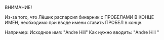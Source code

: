 ВНИМАНИЕ!

Из-за того, что Лёшик распарсил бинарник с ПРОБЕЛАМИ В КОНЦЕ ИМЕН, 
необходимо при вводе имени ставить ПРОБЕЛ в конце.

Например: 
Исходное имя: "Andre Hill"
Как нужно вводить: "Andre Hill "